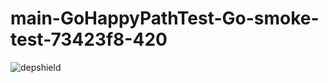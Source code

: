 # main-GoHappyPathTest-Go-smoke-test-73423f8-420

![depshield](https://staging.depshield.sonatype.org/badges/depshield-staging/main-GoHappyPathTest-Go-smoke-test-73423f8-420/depshield.svg)